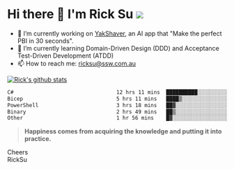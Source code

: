 # Hi there 👋 I'm Rick Su ![](https://komarev.com/ghpvc/?username=ricksu978)
<!--
**ricksu978/ricksu978** is a ✨ _special_ ✨ repository because its `README.md` (this file) appears on your GitHub profile.

Here are some ideas to get you started:
-->
- 🔭 I’m currently working on [YakShaver](https://yakshaver.ai/), an AI app that "Make the perfect PBI in 30 seconds".
- 🌱 I’m currently learning Domain-Driven Design (DDD) and Acceptance Test-Driven Development (ATDD)
- 📫 How to reach me: ricksu@ssw.com.au
<!--
- 👯 I’m looking to collaborate on ...
- 🤔 I’m looking for help with ...
- 💬 Ask me about ...
-->
<!--
- 😄 Pronouns: ...
- ⚡ Fun fact: ...
-->
[![Rick's github stats](https://github-readme-stats.vercel.app/api?username=ricksu978&theme=dark)](https://github.com/ricksu978/ricksu978)

<!--START_SECTION:waka-->

```txt
C#                                 12 hrs 11 mins  ██████████░░░░░░░░░░░░░░░   40.24 %
Bicep                              5 hrs 11 mins   ████▒░░░░░░░░░░░░░░░░░░░░   17.12 %
PowerShell                         3 hrs 18 mins   ██▓░░░░░░░░░░░░░░░░░░░░░░   10.95 %
Binary                             2 hrs 49 mins   ██▒░░░░░░░░░░░░░░░░░░░░░░   09.35 %
Other                              1 hr 56 mins    █▓░░░░░░░░░░░░░░░░░░░░░░░   06.41 %
```

<!--END_SECTION:waka-->

> **Happiness comes from acquiring the knowledge and putting it into practice.**

Cheers  
RickSu 
